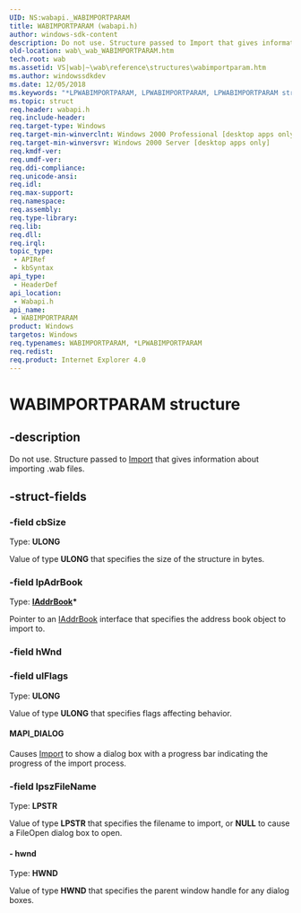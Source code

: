 ```yaml
---
UID: NS:wabapi._WABIMPORTPARAM
title: WABIMPORTPARAM (wabapi.h)
author: windows-sdk-content
description: Do not use. Structure passed to Import that gives information about importing .wab files.
old-location: wab\_wab_WABIMPORTPARAM.htm
tech.root: wab
ms.assetid: VS|wab|~\wab\reference\structures\wabimportparam.htm
ms.author: windowssdkdev
ms.date: 12/05/2018
ms.keywords: "*LPWABIMPORTPARAM, LPWABIMPORTPARAM, LPWABIMPORTPARAM structure pointer [Windows Address Book], MAPI_DIALOG, WABIMPORTPARAM, WABIMPORTPARAM structure [Windows Address Book], _wab_WABIMPORTPARAM, wab._wab_WABIMPORTPARAM, wabapi/LPWABIMPORTPARAM, wabapi/WABIMPORTPARAM"
ms.topic: struct
req.header: wabapi.h
req.include-header: 
req.target-type: Windows
req.target-min-winverclnt: Windows 2000 Professional [desktop apps only]
req.target-min-winversvr: Windows 2000 Server [desktop apps only]
req.kmdf-ver: 
req.umdf-ver: 
req.ddi-compliance: 
req.unicode-ansi: 
req.idl: 
req.max-support: 
req.namespace: 
req.assembly: 
req.type-library: 
req.lib: 
req.dll: 
req.irql: 
topic_type:
 - APIRef
 - kbSyntax
api_type:
 - HeaderDef
api_location:
 - Wabapi.h
api_name:
 - WABIMPORTPARAM
product: Windows
targetos: Windows
req.typenames: WABIMPORTPARAM, *LPWABIMPORTPARAM
req.redist: 
req.product: Internet Explorer 4.0
---
```


# WABIMPORTPARAM structure


## -description


Do not use. Structure passed to <a href="https://msdn.microsoft.com/en-us/library/ms629466(v=VS.85).aspx">Import</a> that gives information about importing .wab files.


## -struct-fields




### -field cbSize

Type: <b>ULONG</b>

Value of type <b>ULONG</b> that specifies the size of the structure in bytes.


### -field lpAdrBook

Type: <b><a href="https://msdn.microsoft.com/en-us/library/ms629649(v=VS.85).aspx">IAddrBook</a>*</b>

Pointer to an <a href="https://msdn.microsoft.com/en-us/library/ms629649(v=VS.85).aspx">IAddrBook</a> interface that specifies the address book object to import to.


### -field hWnd

 


### -field ulFlags

Type: <b>ULONG</b>

Value of type <b>ULONG</b> that specifies flags affecting behavior.



#### MAPI_DIALOG

Causes <a href="https://msdn.microsoft.com/en-us/library/ms629466(v=VS.85).aspx">Import</a> to show a dialog box with a progress bar indicating the progress of the import process.


### -field lpszFileName

Type: <b>LPSTR</b>

Value of type <b>LPSTR</b> that specifies the filename to import, or <b>NULL</b> to cause a FileOpen dialog box to open.


#### - hwnd

Type: <b>HWND</b>

Value of type <b>HWND</b> that specifies the parent window handle for any dialog boxes.

